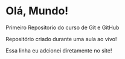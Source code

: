 # Olá, Mundo!
Primeiro Repositorio do curso de Git e GitHub

Repositório criado durante uma aula ao vivo!

Essa linha eu adcionei diretamente no site! 
